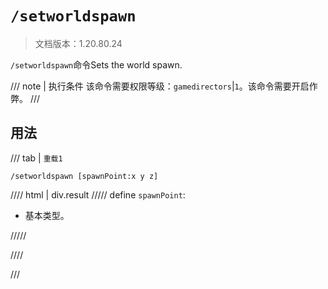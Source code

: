 # `/setworldspawn`

> 文档版本：1.20.80.24

`/setworldspawn`命令Sets the world spawn.

/// note | 执行条件
该命令需要权限等级：`gamedirectors`|`1`。该命令需要开启作弊。
///

## 用法

/// tab | `重载1`
```mcfunction
/setworldspawn [spawnPoint:x y z]
```

//// html | div.result
///// define
`spawnPoint`: <!-- md:samp x y z -->

- 基本类型。


/////

////

///

